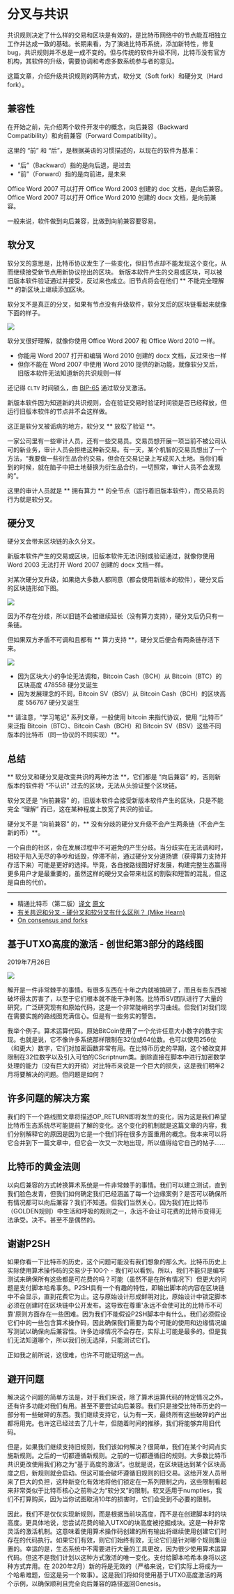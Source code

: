 # 分叉与共识

共识规则决定了什么样的交易和区块是有效的，是比特币网络中的节点能互相独立工作并达成一致的基础。长期来看，为了演进比特币系统，添加新特性，修复 bug，共识规则并不总是一成不变的。但与传统的软件升级不同，比特币没有官方机构，其软件的升级，需要协调和考虑多数系统参与者的意见。

这篇文章，介绍升级共识规则的两种方式，软分叉（Soft fork）和硬分叉（Hard fork）。

## 兼容性

在开始之前，先介绍两个软件开发中的概念，向后兼容（Backward Compatibility）和向前兼容（Forward Compatibility）。

这里的 “前” 和 “后”，是根据英语的习惯描述的，以现在的软件为基准：

- “后”（Backward）指的是向后退，是过去
- “前”（Forward）指的是向前进，是未来

Office Word 2007 可以打开 Office Word 2003 创建的 doc 文档，是向后兼容。Office Word 2007 可以打开 Office Word 2010 创建的 docx 文档，是向前兼容。

一般来说，软件做到向后兼容，比做到向前兼容要容易。

## 软分叉

软分叉的意思是，比特币协议发生了一些变化，但旧节点却不能发现这个变化，从而继续接受新节点用新协议挖出的区块。 新版本软件产生的交易或区块，可以被旧版本软件验证通过并接受，反过来也成立。旧节点将会在他们 ** 不能完全理解 ** 的新区块上继续添加区块。

软分叉不是真正的分叉，如果有节点没有升级软件，软分叉后的区块链看起来就像下面的样子。

![](https://www.lucidchart.com/publicSegments/view/2cf14589-4753-497e-be0a-8866bb8057a4/image.png)

软分叉很好理解，就像你使用 Office Word 2007 和 Office Word 2010 一样。

- 你能用 Word 2007 打开和编辑 Word 2010 创建的 docx 文档，反过来也一样
- 但你不能在 Word 2007 中使用 Word 2010 提供的新功能，就像软分叉后，旧版本软件无法知道新的共识规则一样

还记得 `CLTV` 时间锁么，由 [BIP-65](https://github.com/bitcoin/bips/blob/master/bip-0065.mediawiki) 通过软分叉激活。

新版本软件因为知道新的共识规则，会在验证交易时验证时间锁是否已经释放，但运行旧版本软件的节点并不会这样做。

这正是软分叉被诟病的地方，软分叉 ** 放松了验证 **。

一家公司里有一些审计人员，还有一些交易员。交易员想开展一项当前不被公司认可的新业务，审计人员会拒绝这种新交易。有一天，某个机智的交易员想出了一个方法，“我要做一些衍生品合约交易，但会在交易记录上写成买入土地。当你们看到的时候，就在脑子中把土地替换为衍生品合约，一切照常，审计人员不会发现的”。

这里的审计人员就是 ** 拥有算力 ** 的全节点（运行着旧版本软件），而交易员的行为就是软分叉。

## 硬分叉

硬分叉会带来区块链的永久分叉。

新版本软件产生的交易或区块，旧版本软件无法识别或验证通过，就像你使用 Word 2003 无法打开 Word 2007 创建的 docx 文档一样。

对某次硬分叉升级，如果绝大多数人都同意（都会使用新版本的软件），硬分叉后的区块链形如下图。

![](https://www.lucidchart.com/publicSegments/view/9ffe2283-9215-4675-8e12-98adcbf00f3e/image.png)

因为不存在分歧，所以旧链不会被继续延长（没有算力支持），硬分叉后仍只有一条链。

但如果双方矛盾不可调和且都有 ** 算力支持 **，硬分叉后便会有两条链存活下来。

![](https://www.lucidchart.com/publicSegments/view/dcba8fdb-4657-450f-9632-899229638066/image.png)

- 因为区块大小的争论无法调和，Bitcoin Cash（BCH）从 Bitcoin（BTC）的区块高度 478558 硬分叉诞生
- 因为发展理念的不同，Bitcoin SV（BSV）从 Bitcoin Cash（BCH）的区块高度 556767 硬分叉诞生

** 请注意，“学习笔记” 系列文章，一般使用 bitcoin 来指代协议，使用 “比特币” 来泛指 Bitcoin（BTC）、Bitcoin Cash（BCH）和 Bitcoin SV（BSV）这些不同版本的比特币（同一协议的不同实现）**。

## 总结

** 软分叉和硬分叉是改变共识的两种方法 **，它们都是 “向后兼容” 的，否则新版本的软件将 “不认识” 过去的区块，无法从头验证整个区块链。

软分叉还是 “向前兼容” 的，旧版本软件会接受新版本软件产生的区块，只是不能完全 “理解” 而已，这在某种程度上放宽了共识的验证。

硬分叉不是 “向前兼容” 的，** 没有分歧的硬分叉升级不会产生两条链（不会产生新的币）**。

一个自由的社区，会在发展过程中不可避免的产生分歧。当分歧实在无法调和时，相较于陷入无尽的争吵和诋毁，停滞不前，通过硬分叉分道扬镳（获得算力支持并存活下来）可能是更好的选择。毕竟，各自按路线图好好发展，构建完整生态赢得更多用户才是最重要的，虽然这样的硬分叉会带来社区的割裂和短暂的混乱，但这是自由的代价。

---
- 精通比特币（第二版）[译文](https://wizardforcel.gitbooks.io/masterbitcoin2cn/content/) [原文](https://github.com/bitcoinbook/bitcoinbook/)
- [有关共识和分叉 - 硬分叉和软分叉有什么区别？ (Mike Hearn)](http://8btc.com/thread-28748-1-1.html)
- [On consensus and forks](https://medium.com/@octskyward/on-consensus-and-forks-c6a050c792e7)


## 基于UTXO高度的激活 - 创世纪第3部分的路线图

2019年7月26日

![](https://bitcoinsv.io/wp-content/uploads/2019/07/roadmap-utxo-height-activation.jpg) 

解开是一件非常棘手的事情。有很多东西在十年之内就被搞砸了，而且有些东西被破坏得太厉害了，以至于它们根本就不能干净利落。比特币SV团队进行了大量的研究，广泛研究现有和原始代码，这是一个非常陡峭的学习曲线。但我们对我们现在需要实施的路线图充满信心。但是有一些务实的警告。

我举个例子。算术运算代码。原始BitCoin使用了一个允许任意大小数字的数字实现。也就是说，它不像许多系统那样限制在32位或64位数。也可以使用256位（和更大）数字，它们对加密函数非常有用。在比特币历史的早期，这个被改变并限制在32位数字以及引入可怕的CScriptnum类。删除直接在脚本中进行加密数学处理的能力（没有巨大的开销）对比特币来说是一个巨大的损失，这是我们明年2月将要解决的问题。但问题是如何？

## 许多问题的解决方案

我们的下一个路线图文章将描述OP\_RETURN即将发生的变化，因为这是我们希望比特币生态系统尽可能提前了解的变化。这个变化的机制就是这篇文章的内容，我们分别解释它的原因是因为它是一个我们将在很多方面重用的概念。我本来可以将它合并到下一篇文章中，但它会一次又一次地出现，所以值得给它自己的帖子......

## 比特币的黄金法则

以向后兼容的方式转换算术系统是一件非常棘手的事情。我们可以建立测试，直到我们脸色发青，但我们如何确定我们已经涵盖了每一个边缘案例？是否可以确保所有情况都可以向后兼容？我们不知道。但我们当然关心，因为我们在比特币（GOLDEN规则）中生活和呼吸的规则之一，永远不会让可花费的比特币变得无法承受。决不。甚至不是偶然的。

## 谢谢P2SH

如果你看一下比特币的历史，这个问题可能没有我们想象的那么大。比特币历史上实际使用算术操作码的交易少于100个 - 我们可以看到。所以，我们不能只是编写测试来确保所有这些都是可花费的吗？可能（虽然不是在所有情况下）但更大的问题是支付脚本哈希事务。P2SH具有一个有趣的特性，即输出脚本的内容在区块链中不会显示，直到花费它为止。这与原始设计形成鲜明对比，原始设计中锁定脚本必须在创建时在区块链中公开发布。这导致在尊重'永远不会使可比的比特币不可靠'原则方面存在一些困难。因为我们不能假设P2SH脚本中有什么。我们必须假设它们中的一些包含算术操作码，因此确保我们需要为每个可能的使用和边缘情况编写测试以确保向后兼容性。许多边缘情况不会存在，实际上可能是最多的。但是我们无法知道哪个，所以我们别无选择，只能测试它们。

正如我之前所说，这很难，也许不可能证明这一点。

## 避开问题

解决这个问题的简单方法是，对于我们来说，除了算术运算代码的特定情况之外，还有许多功能对我们有用。甚至不要尝试向后兼容。我们只是接受比特币历史的一部分有一些破碎的东西。我们继续支持它，认为有一天，最终所有这些破碎的产出都将用完。也许这已经过去了几十年，但随着时间的推移，我们将能够弃用旧代码。

但是，如果我们继续支持旧规则，我们该如何解决？很简单，我们在某个时间点实施新规则。之后的一切都遵循新规则。之前的一切都遵循旧的规则。大多数比特币共识更改使用我们称之为“基于高度的激活”。也就是说，在区块链达到某个区块高度之后，新规则就会启动。但这可能会破坏遵循旧规则的旧交易。这给开发人员带来了巨大的负担，这种新变化有效地将他们锁定在一系列限制之内，这些限制看起来非常类似于比特币核心之前称之为“软分叉”的限制。软叉适用于numpties，我们不打算购买，因为当你试图取消10年的损害时，它们会受到不必要的限制。

因此，我们不是仅仅实现新规则，而是根据当前块高度，而不是在创建脚本时的块高度。更具体地说，您尝试花费的输入UTXO的块高度被挖掘成块。这是一种非常灵活的激活机制。这意味着使用算术操作码创建的所有输出将继续使用创建它们时存在的代码执行。如果它们有效，则它们始终有效，无论它们是针对哪个规则集设置的。幸运的是，生态系统中不需要进行大量的工具更改，因为很少使用算术运算代码。但这不是我们计划以这种方式激活的唯一变化。支付给脚本哈希本身将以这种方式弃用。在 2020年2月）新的将是无效的（严格来说，它们实际上将成为一个哈希难题，但这是另一个故事）。这是我们将如何使用基于UTXO高度激活的两个示例，以确保顺利且完全向后兼容的路径返回Genesis。

